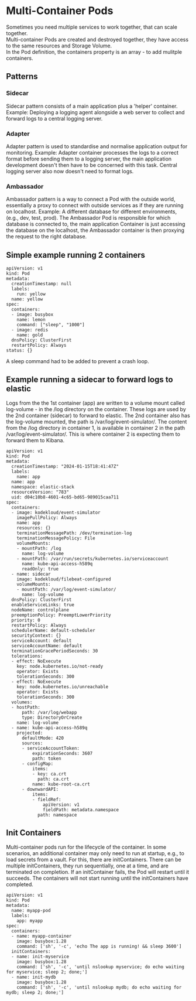 # Multi-Container Pods

Sometimes you need multiple services to work together, that can scale together.  
Multi-container Pods are created and destroyed together, they have access to the same resources and Storage Volume.  
In the Pod definition, the containers property is an array - to add mulitple containers.  

## Patterns
### Sidecar
Sidecar pattern consists of a main application plus a 'helper' container.
Example: Deploying a logging agent alongside a web server to collect and forward logs to a central logging server.

### Adapter
Adapter pattern is used to standardise and normalise application output for monitoring.
Example: Adapter container processes the logs to a correct format before sending them to a logging server, the main application development doesn't then have to be concerned with this task. Central logging server also now doesn't need to format logs.

### Ambassador
Ambassador pattern is a way to connect a Pod with the outside world, essentially a proxy to connect with outside services as if they are running on localhost.
Example: A different database for different environments, (e.g., dev, test, prod). The Ambassador Pod is responsible for which database is connected to, the main application Container is just accessing the database on the localhost, the Ambassador container is then proxying the request to the right database.

## Simple example running 2 containers

```
apiVersion: v1
kind: Pod
metadata:
  creationTimestamp: null
  labels:
    run: yellow
  name: yellow
spec:
  containers:
  - image: busybox
    name: lemon
    command: ["sleep", "1000"]
  - image: redis
    name: gold
  dnsPolicy: ClusterFirst
  restartPolicy: Always
status: {}
```
A sleep command had to be added to prevent a crash loop.

## Example running a sidecar to forward logs to elastic

Logs from the the 1st container (app) are written to a volume mount called log-volume - in the /log directory on the container.
These logs are used by the 2nd container (sidecar) to forward to elastic. The 2nd container also has the log-volume mounted, the path is /var/log/event-simulator/.
The content from the /log directory in container 1, is available in container 2 in the path /var/log/event-simulator/. This is where container 2 is expecting them to forward them to Kibana.

```
apiVersion: v1
kind: Pod
metadata:
  creationTimestamp: "2024-01-15T18:41:47Z"
  labels:
    name: app
  name: app
  namespace: elastic-stack
  resourceVersion: "783"
  uid: d04c10b8-4601-4c65-bd65-989015caa711
spec:
  containers:
  - image: kodekloud/event-simulator
    imagePullPolicy: Always
    name: app
    resources: {}
    terminationMessagePath: /dev/termination-log
    terminationMessagePolicy: File
    volumeMounts:
    - mountPath: /log
      name: log-volume
    - mountPath: /var/run/secrets/kubernetes.io/serviceaccount
      name: kube-api-access-h589q
      readOnly: true
  - name: sidecar
    image: kodekloud/filebeat-configured
    volumeMounts:
    - mountPath: /var/log/event-simulator/
      name: log-volume
  dnsPolicy: ClusterFirst
  enableServiceLinks: true
  nodeName: controlplane
  preemptionPolicy: PreemptLowerPriority
  priority: 0
  restartPolicy: Always
  schedulerName: default-scheduler
  securityContext: {}
  serviceAccount: default
  serviceAccountName: default
  terminationGracePeriodSeconds: 30
  tolerations:
  - effect: NoExecute
    key: node.kubernetes.io/not-ready
    operator: Exists
    tolerationSeconds: 300
  - effect: NoExecute
    key: node.kubernetes.io/unreachable
    operator: Exists
    tolerationSeconds: 300
  volumes:
  - hostPath:
      path: /var/log/webapp
      type: DirectoryOrCreate
    name: log-volume
  - name: kube-api-access-h589q
    projected:
      defaultMode: 420
      sources:
      - serviceAccountToken:
          expirationSeconds: 3607
          path: token
      - configMap:
          items:
          - key: ca.crt
            path: ca.crt
          name: kube-root-ca.crt
      - downwardAPI:
          items:
          - fieldRef:
              apiVersion: v1
              fieldPath: metadata.namespace
            path: namespace
```

## Init Containers

Multi-container pods run for the lifecycle of the container. In some scenarios, an additional container may only need to run at startup, e.g., to load secrets from a vault. For this, there are initContainers. There can be multiple initContainers, they run sequentially, one at a time, and are terminated on completion. If an initContainer fails, the Pod will restart until it succeeds. The containers will not start running until the initContainers have completed.

```
apiVersion: v1
kind: Pod
metadata:
  name: myapp-pod
  labels:
    app: myapp
spec:
  containers:
  - name: myapp-container
    image: busybox:1.28
    command: ['sh', '-c', 'echo The app is running! && sleep 3600']
  initContainers:
  - name: init-myservice
    image: busybox:1.28
    command: ['sh', '-c', 'until nslookup myservice; do echo waiting for myservice; sleep 2; done;']
  - name: init-mydb
    image: busybox:1.28
    command: ['sh', '-c', 'until nslookup mydb; do echo waiting for mydb; sleep 2; done;']
```
